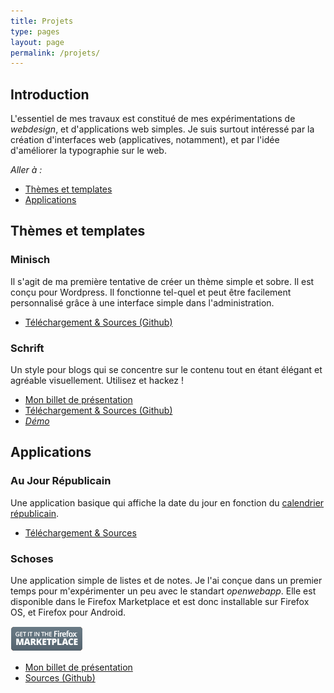 ```yaml
---
title: Projets
type: pages
layout: page
permalink: /projets/
---
```

## Introduction

L'essentiel de mes travaux est constitué de mes expérimentations de *webdesign*, et d'applications web simples. Je suis surtout intéressé par la création d'interfaces web (applicatives, notamment), et par l'idée d'améliorer la typographie sur le web.

*Aller à :*

* [Thèmes et templates](#thmes-et-templates)
* [Applications](#applications)

## Thèmes et templates

### **Minisch**
Il s'agit de ma première tentative de créer un thème simple et sobre. Il est conçu pour Wordpress. Il fonctionne tel-quel et peut être facilement personnalisé grâce à une interface simple dans l'administration.

* [Téléchargement & Sources (Github)](https://github.com/Schoewilliam/minisch)

### **Schrift**
Un style pour blogs qui se concentre sur le contenu tout en étant élégant et agréable visuellement. Utilisez et hackez !

* [Mon billet de présentation](/2015/01/28/schrift-a-jekyll-template-designed-for-prose-.html)
* [Téléchargement & Sources (Github)](https://github.com/Schoewilliam/Schrift)
* [*Démo*](http://schrift.schoewilliam.fr/)


## Applications

### **Au Jour Républicain**
Une application basique qui affiche la date du jour en fonction du [calendrier républicain](http://fr.wikipedia.org/wiki/Calendrier_r%C3%A9publicain).

* [Téléchargement & Sources](https://github.com/Schoewilliam/aujourrepublicain)

### **Schoses**
Une application simple de listes et de notes. Je l'ai conçue dans un premier temps pour m'expérimenter un peu avec le standart *openwebapp*. Elle est disponible dans le Firefox Marketplace et est donc installable sur Firefox OS, et Firefox pour Android.

[![Get it in the Firefox Marketplace](/images/firefox-marketplace-badge.png)](https://marketplace.firefox.com/app/schoses)

* [Mon billet de présentation](/2013/08/11/schoses-disponible-sur-le-firefox-marketplace-.html)
* [Sources (Github)](https://github.com/Schoewilliam/Schoses)